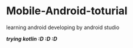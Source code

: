 # Mobile-Android-toturial
learning android developing by android studio

***trying kotlin :D :D :D***
